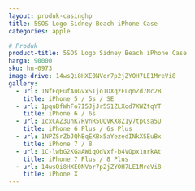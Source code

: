 ```yaml
---
layout: produk-casinghp
title: 5SOS Logo Sidney Beach iPhone Case
categories: apple

# Produk
product-title: 5SOS Logo Sidney Beach iPhone Case
harga: 90000
sku: hn-0973
image-drive: 14wsQi8HXE0NVor7p2jZYOH7LE1MreVi8
gallery:
  - url: 1NfEqEufAuGvxSIjo1OXqzFLqnZd7Nc2B
    title: iPhone 5 / 5s / SE
  - url: 1pquBfWhFo7I5JjJr5S1ZLXod7XWZtqYT
    title: iPhone 6 / 6s
  - url: 1cxCAZ3uhK7RVnR5UQVKX8Z1y7tpCsa5U
    title: iPhone 6 Plus / 6s Plus
  - url: 1NPZSrZbJQhBqEXBx5aYezedINkXSEuBx
    title: iPhone 7 / 8
  - url: 1C-lwbG2KGaAWiqOdVxf-b4VQpx1nrkAt
    title: iPhone 7 Plus / 8 Plus
  - url: 14wsQi8HXE0NVor7p2jZYOH7LE1MreVi8
    title: iPhone X
---
```

